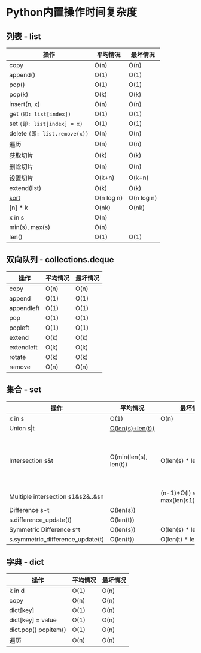 # Python内置操作时间复杂度






<extoc></extoc>

## 列表 - list

| **操作**                                                     | **平均情况** | **最坏情况** |
| ------------------------------------------------------------ | ------------ | ------------ |
| copy                                                         | O(n)         | O(n)         |
| append()                                                     | O(1)         | O(1)         |
| pop()                                                        | O(1)         | O(1)         |
| pop(k)                                                       | O(k)         | O(k)         |
| insert(n, x)                                                 | O(n)         | O(n)         |
| get `(即: list[index])`                                      | O(1)         | O(1)         |
| set `(即: list[index] = x)`                                  | O(1)         | O(1)         |
| delete `(即: list.remove(x))`                                | O(n)         | O(n)         |
| 遍历                                                         | O(n)         | O(n)         |
| 获取切片                                                     | O(k)         | O(k)         |
| 删除切片                                                     | O(n)         | O(n)         |
| 设置切片                                                     | O(k+n)       | O(k+n)       |
| extend(list)                                                 | O(k)         | O(k)         |
| [sort](http://svn.python.org/projects/python/trunk/Objects/listsort.txt) | O(n log n)   | O(n log n)   |
| [n] * k                                                      | O(nk)        | O(nk)        |
| x in s                                                       | O(n)         |              |
| min(s), max(s)                                               | O(n)         |              |
| len()                                                        | O(1)         | O(1)         |

## 双向队列 - collections.deque

| **操作**   | **平均情况** | **最坏情况** |
| ---------- | ------------ | ------------ |
| copy       | O(n)         | O(n)         |
| append     | O(1)         | O(1)         |
| appendleft | O(1)         | O(1)         |
| pop        | O(1)         | O(1)         |
| popleft    | O(1)         | O(1)         |
| extend     | O(k)         | O(k)         |
| extendleft | O(k)         | O(k)         |
| rotate     | O(k)         | O(k)         |
| remove     | O(n)         | O(n)         |

## 集合 - set

| **操作**                          | **平均情况**                                                 | **最坏情况**                                  | **备注**                                   |
| --------------------------------- | ------------------------------------------------------------ | --------------------------------------------- | ------------------------------------------ |
| x in s                            | O(1)                                                         | O(n)                                          |                                            |
| Union s\|t                        | [O(len(s)+len(t))](https://wiki.python.org/moin/TimeComplexity_%28SetCode%29) |                                               |                                            |
| Intersection s&t                  | O(min(len(s), len(t))                                        | O(len(s) * len(t))                            | replace "min" with "max" if t is not a set |
| Multiple intersection s1&s2&..&sn |                                                              | (n-1)*O(l) where l is max(len(s1),..,len(sn)) |                                            |
| Difference s-t                    | O(len(s))                                                    |                                               |                                            |
| s.difference_update(t)            | O(len(t))                                                    |                                               |                                            |
| Symmetric Difference s^t          | O(len(s))                                                    | O(len(s) * len(t))                            |                                            |
| s.symmetric_difference_update(t)  | O(len(t))                                                    | O(len(t) * len(s))                            |                                            |

## 字典 - dict

| **操作**             | **平均情况** | **最坏情况** |
| -------------------- | ------------ | ------------ |
| k in d               | O(1)         | O(n)         |
| copy                 | O(n)         | O(n)         |
| dict[key]            | O(1)         | O(n)         |
| dict[key] = value    | O(1)         | O(n)         |
| dict.pop() popitem() | O(1)         | O(n)         |
| 遍历                 | O(n)         | O(n)         |